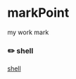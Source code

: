 # markPoint

my work mark

### :pencil2: shell
[shell](https://github.com/zrongh90/markPoint/blob/master/shell.md)